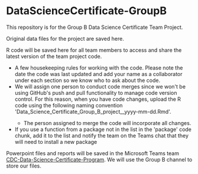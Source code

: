 # DataScienceCertificate-GroupB
This repository is for the Group B Data Science Certificate Team Project.

Original data files for the project are saved here.

R code will be saved here for all team members to access and share the latest version of the team project code. 
* A few housekeeping rules for working with the code. Please note the date the code was last updated and add your name as a collaborator under each section so we know who to ask about the code.
* We will assign one person to conduct code merges since we won't be using GitHub's push and pull functionality to manage code version control. For this reason, when you have code changes, upload the R code using the following naming convention 'Data_Science_Certificate_Group_B_project_<initials>_yyyy-mm-dd.Rmd'. 
    + The person assigned to merge the code will incorporate all changes. 
* If you use a function from a package not in the list in the 'package' code chunk, add it to the list and notify the team on the Teams chat that they will need to install a new package

Powerpoint files and reports will be saved in the Microsoft Teams team [CDC-Data-Science-Certificate-Program](https://teams.microsoft.com/l/team/19%3a58d5a60b6efb4e07bf0048c16754b157%40thread.tacv2/conversations?groupId=769c0a8b-507c-4225-a2f1-0e2dd62d0c8e&tenantId=9ce70869-60db-44fd-abe8-d2767077fc8f). We will use the Group B channel to store our files.
